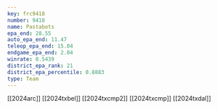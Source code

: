```yaml
---
key: frc9418
number: 9418
name: Pastabots
epa_end: 28.55
auto_epa_end: 11.47
teleop_epa_end: 15.04
endgame_epa_end: 2.04
winrate: 0.5439
district_epa_rank: 21
district_epa_percentile: 0.8883
type: Team
---
```

[[2024arc]]
[[2024txbel]]
[[2024txcmp2]]
[[2024txcmp]]
[[2024txdal]]
